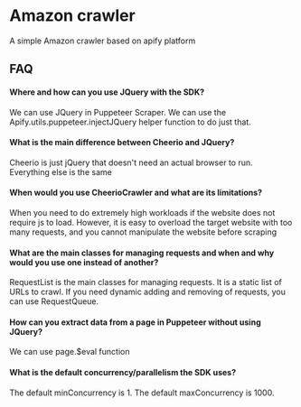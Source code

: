 # Amazon crawler

A simple Amazon crawler based on apify platform


## FAQ
#### Where and how can you use JQuery with the SDK?
We can use JQuery in Puppeteer Scraper. We can use the Apify.utils.puppeteer.injectJQuery helper function to do just that.

#### What is the main difference between Cheerio and JQuery?
Cheerio is just jQuery that doesn't need an actual browser to run. Everything else is the same

#### When would you use CheerioCrawler and what are its limitations?
When you need to do extremely high workloads if the website does not require js to load. However, it is easy to overload the target website with too many requests, and you cannot manipulate the website before scraping

 #### What are the main classes for managing requests and when and why would you use one instead of another?
RequestList is the main classes for managing requests. It is a static list of URLs to crawl. If you need dynamic adding and removing of requests, you can use RequestQueue.

#### How can you extract data from a page in Puppeteer without using JQuery?
We can use page.$eval function

#### What is the default concurrency/parallelism the SDK uses?
The default minConcurrency is 1. The default maxConcurrency is 1000.




